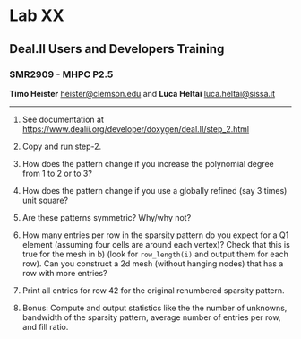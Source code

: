 #  Lab XX
## Deal.II Users and Developers Training 
### SMR2909 - MHPC P2.5

**Timo Heister** <heister@clemson.edu> 
and
**Luca Heltai** <luca.heltai@sissa.it>

* * * * *

1.  See documentation at\
    <https://www.dealii.org/developer/doxygen/deal.II/step_2.html>

2.  Copy and run step-2.

3.  How does the pattern change if you increase the polynomial degree
    from 1 to 2 or to 3?

4.  How does the pattern change if you use a globally refined (say 3
    times) unit square?

5.  Are these patterns symmetric? Why/why not?

6.  How many entries per row in the sparsity pattern do you expect for a
    Q1 element (assuming four cells are around each vertex)? Check that
    this is true for the mesh in b) (look for `row_length(i)` and output
    them for each row). Can you construct a 2d mesh (without hanging
    nodes) that has a row with more entries?

7.  Print all entries for row 42 for the original renumbered sparsity
    pattern.

8.  Bonus: Compute and output statistics like the the number of
    unknowns, bandwidth of the sparsity pattern, average number of
    entries per row, and fill ratio.


